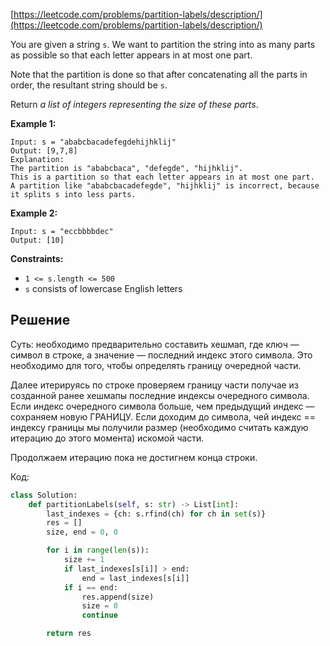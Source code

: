 [https://leetcode.com/problems/partition-labels/description/](https://leetcode.com/problems/partition-labels/description/)

You are given a string `s`. We want to partition the string into as many parts as possible so that each letter appears in at most one part.

Note that the partition is done so that after concatenating all the parts in order, the resultant string should be `s`.

Return _a list of integers representing the size of these parts_.

**Example 1:**

```
Input: s = "ababcbacadefegdehijhklij"
Output: [9,7,8]
Explanation:
The partition is "ababcbaca", "defegde", "hijhklij".
This is a partition so that each letter appears in at most one part.
A partition like "ababcbacadefegde", "hijhklij" is incorrect, because it splits s into less parts.

```

**Example 2:**

```
Input: s = "eccbbbbdec"
Output: [10]

```

**Constraints:**

- `1 <= s.length <= 500`
- `s` consists of lowercase English letters

## Решение

Суть: необходимо предварительно составить хешмап, где ключ — символ в строке, а значение — последний индекс этого символа. Это необходимо для того, чтобы определять границу очередной части.

Далее итерируясь по строке проверяем границу части получае из созданной ранее хешмапы последние индексы очередного символа. Если индекс очередного символа больше, чем предыдущий индекс — сохраняем новую ГРАНИЦУ. Если доходим до символа, чей индекс == индексу границы мы получили размер (необходимо считать каждую итерацию до этого момента) искомой части.

Продолжаем итерацию пока не достигнем конца строки.

Код:

```python
class Solution:
    def partitionLabels(self, s: str) -> List[int]:
        last_indexes = {ch: s.rfind(ch) for ch in set(s)}
        res = []
        size, end = 0, 0

        for i in range(len(s)):
            size += 1
            if last_indexes[s[i]] > end:
                end = last_indexes[s[i]]
            if i == end:
                res.append(size)
                size = 0
                continue

        return res
```
